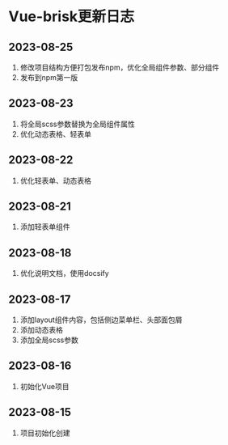 # Vue-brisk更新日志



## 2023-08-25

1. 修改项目结构方便打包发布npm，优化全局组件参数、部分组件
2. 发布到npm第一版



## 2023-08-23

1. 将全局scss参数替换为全局组件属性
2. 优化动态表格、轻表单



## 2023-08-22

1. 优化轻表单、动态表格



## 2023-08-21

1. 添加轻表单组件



## 2023-08-18

1. 优化说明文档，使用docsify



## 2023-08-17

1. 添加layout组件内容，包括侧边菜单栏、头部面包屑
2. 添加动态表格
3. 添加全局scss参数



## 2023-08-16

1. 初始化Vue项目



## 2023-08-15

1. 项目初始化创建
